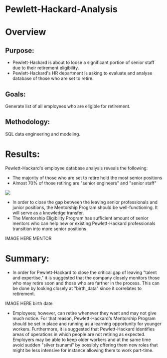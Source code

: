 # Pewlett-Hackard-Analysis

# Overview
## Purpose:
- Pewlett-Hackard is about to loose a significant portion of senior staff due to their retirement eligibility.
- Pewlett-Hackard's HR department is asking to evaluate and analyse database of those who are set to retire.

## Goals:
Generate list of all employees who are eligible for retirement.

## Methodology:
SQL data engineering and modeling.

# Results:
Pewlett-Hackard's employee database analysis reveals the following:
- The majority of those who are set to retire hold the most senior positions
- Almost 70% of those retiring are "senior engineers" and "senior staff" 

![](Candidates%20election%20results.png)

- In order to close the gap between the leaving senior professionals and junior positions, the Mentorship Program should be well-functioning.  It will serve as a knowledge transfer. 
- The Mentorship Eligibility Program has sufficient amount of senior mentors who can help new or existing Pewlett-Hackard professionals transition into more senior positions 

IMAGE HERE MENTOR

# Summary:
- In order for Pewlett-Hackard to close the critical gap of leaving "talent and expertise," it is suggested that the company closely monitors those who may retire soon and those who are farther in the process.  This can be done by looking closely at "birth_data" since it correlates to retirement.

IMAGE HERE birth date

- Employees; however, can retire whenever they want and may not give much notice.  For that reason, Pewlett-Hackard's Mentorship Program should be set in place and running  as a learning opportunity for younger workers. Furthermore, it is suggested that Pewlett-Hackard identifies areas of operations in which people are not retiring as expected.  Employers may be able to keep older workers and at the same time avoid sudden "silver tsunami" by possibly offering them new roles that might be less intensive for instance allowing them to work part-time. 

